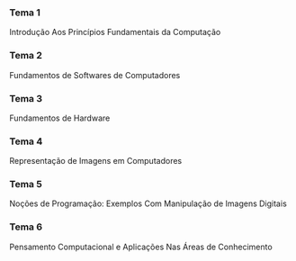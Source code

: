 ### Tema 1
Introdução Aos Princípios Fundamentais da Computação

### Tema 2
Fundamentos de Softwares de Computadores

### Tema 3
Fundamentos de Hardware

### Tema 4
Representação de Imagens em Computadores

### Tema 5
Noções de Programação: Exemplos Com Manipulação de Imagens Digitais

### Tema 6
Pensamento Computacional e Aplicações Nas Áreas de Conhecimento
